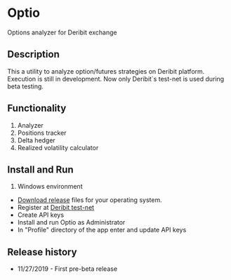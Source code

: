 # Optio

Options analyzer for Deribit exchange

## Description

This a utility to analyze option/futures strategies on Deribit platform. Execution is still in development.
Now only Deribit`s test-net is used during beta testing.

## Functionality
1. Analyzer
2. Positions tracker
3. Delta hedger
4. Realized volatility calculator

## Install and Run
1. Windows environment
- [Download release](https://github.com/pavelkrolevets/optio/releases/tag/v0.0.1) files for your operating system.
- Register at [Deribit test-net](https://test.deribit.com/)
- Create API keys
- Install and run Optio as Administrator
- In "Profile" directory of the app enter and update API keys

## Release history
- 11/27/2019 - First pre-beta release 

